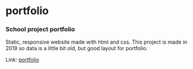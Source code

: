 # portfolio

### School project portfolio

Static, responsive website made with html and css. This project is made in 2019 so data is a little bit old, but good layout for portfolio.

Link: [portfolio](https://student.labranet.jamk.fi/~n3652/web_tekniikka/harjoitustyo/)
